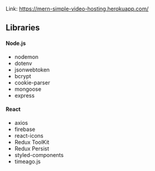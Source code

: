 
Link: https://mern-simple-video-hosting.herokuapp.com/


## Libraries

#### Node.js

* nodemon
* dotenv
* jsonwebtoken
* bcrypt
* cookie-parser
* mongoose
* express


#### React

* axios
* firebase
* react-icons
* Redux ToolKit
* Redux Persist
* styled-components
* timeago.js


